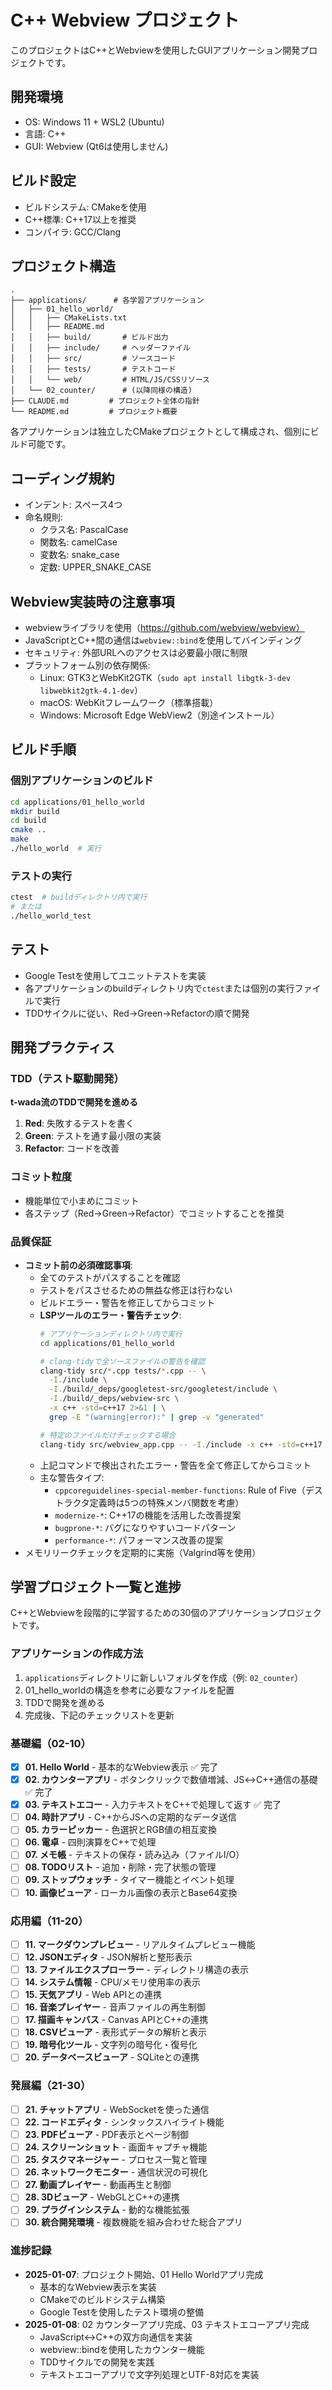 # C++ Webview プロジェクト

このプロジェクトはC++とWebviewを使用したGUIアプリケーション開発プロジェクトです。

## 開発環境
- OS: Windows 11 + WSL2 (Ubuntu)
- 言語: C++
- GUI: Webview (Qt6は使用しません)

## ビルド設定
- ビルドシステム: CMakeを使用
- C++標準: C++17以上を推奨
- コンパイラ: GCC/Clang

## プロジェクト構造
```
.
├── applications/      # 各学習アプリケーション
│   ├── 01_hello_world/
│   │   ├── CMakeLists.txt
│   │   ├── README.md
│   │   ├── build/       # ビルド出力
│   │   ├── include/     # ヘッダーファイル
│   │   ├── src/         # ソースコード
│   │   ├── tests/       # テストコード
│   │   └── web/         # HTML/JS/CSSリソース
│   └── 02_counter/      # (以降同様の構造)
├── CLAUDE.md         # プロジェクト全体の指針
└── README.md         # プロジェクト概要
```

各アプリケーションは独立したCMakeプロジェクトとして構成され、個別にビルド可能です。

## コーディング規約
- インデント: スペース4つ
- 命名規則:
  - クラス名: PascalCase
  - 関数名: camelCase
  - 変数名: snake_case
  - 定数: UPPER_SNAKE_CASE

## Webview実装時の注意事項
- webviewライブラリを使用（https://github.com/webview/webview）
- JavaScriptとC++間の通信は`webview::bind`を使用してバインディング
- セキュリティ: 外部URLへのアクセスは必要最小限に制限
- プラットフォーム別の依存関係:
  - Linux: GTK3とWebKit2GTK（`sudo apt install libgtk-3-dev libwebkit2gtk-4.1-dev`）
  - macOS: WebKitフレームワーク（標準搭載）
  - Windows: Microsoft Edge WebView2（別途インストール）

## ビルド手順

### 個別アプリケーションのビルド
```bash
cd applications/01_hello_world
mkdir build
cd build
cmake ..
make
./hello_world  # 実行
```

### テストの実行
```bash
ctest  # buildディレクトリ内で実行
# または
./hello_world_test
```

## テスト
- Google Testを使用してユニットテストを実装
- 各アプリケーションのbuildディレクトリ内で`ctest`または個別の実行ファイルで実行
- TDDサイクルに従い、Red→Green→Refactorの順で開発

## 開発プラクティス

### TDD（テスト駆動開発）
**t-wada流のTDDで開発を進める**
1. **Red**: 失敗するテストを書く
2. **Green**: テストを通す最小限の実装
3. **Refactor**: コードを改善

### コミット粒度
- 機能単位で小まめにコミット
- 各ステップ（Red→Green→Refactor）でコミットすることを推奨

### 品質保証
- **コミット前の必須確認事項**:
  - 全てのテストがパスすることを確認
  - テストをパスさせるための無益な修正は行わない
  - ビルドエラー・警告を修正してからコミット
  - **LSPツールのエラー・警告チェック**:
    ```bash
    # アプリケーションディレクトリ内で実行
    cd applications/01_hello_world
    
    # clang-tidyで全ソースファイルの警告を確認
    clang-tidy src/*.cpp tests/*.cpp -- \
      -I./include \
      -I./build/_deps/googletest-src/googletest/include \
      -I./build/_deps/webview-src \
      -x c++ -std=c++17 2>&1 | \
      grep -E "(warning|error):" | grep -v "generated"
    
    # 特定のファイルだけチェックする場合
    clang-tidy src/webview_app.cpp -- -I./include -x c++ -std=c++17
    ```
  - 上記コマンドで検出されたエラー・警告を全て修正してからコミット
  - 主な警告タイプ:
    - `cppcoreguidelines-special-member-functions`: Rule of Five（デストラクタ定義時は5つの特殊メンバ関数を考慮）
    - `modernize-*`: C++17の機能を活用した改善提案
    - `bugprone-*`: バグになりやすいコードパターン
    - `performance-*`: パフォーマンス改善の提案
- メモリリークチェックを定期的に実施（Valgrind等を使用）

## 学習プロジェクト一覧と進捗

C++とWebviewを段階的に学習するための30個のアプリケーションプロジェクトです。

### アプリケーションの作成方法
1. `applications`ディレクトリに新しいフォルダを作成（例: `02_counter`）
2. 01_hello_worldの構造を参考に必要なファイルを配置
3. TDDで開発を進める
4. 完成後、下記のチェックリストを更新

### 基礎編（02-10）
- [x] **01. Hello World** - 基本的なWebview表示 ✅ 完了
- [x] **02. カウンターアプリ** - ボタンクリックで数値増減、JS↔C++通信の基礎 ✅ 完了
- [x] **03. テキストエコー** - 入力テキストをC++で処理して返す ✅ 完了
- [ ] **04. 時計アプリ** - C++からJSへの定期的なデータ送信
- [ ] **05. カラーピッカー** - 色選択とRGB値の相互変換
- [ ] **06. 電卓** - 四則演算をC++で処理
- [ ] **07. メモ帳** - テキストの保存・読み込み（ファイルI/O）
- [ ] **08. TODOリスト** - 追加・削除・完了状態の管理
- [ ] **09. ストップウォッチ** - タイマー機能とイベント処理
- [ ] **10. 画像ビューア** - ローカル画像の表示とBase64変換

### 応用編（11-20）
- [ ] **11. マークダウンプレビュー** - リアルタイムプレビュー機能
- [ ] **12. JSONエディタ** - JSON解析と整形表示
- [ ] **13. ファイルエクスプローラー** - ディレクトリ構造の表示
- [ ] **14. システム情報** - CPU/メモリ使用率の表示
- [ ] **15. 天気アプリ** - Web APIとの連携
- [ ] **16. 音楽プレイヤー** - 音声ファイルの再生制御
- [ ] **17. 描画キャンバス** - Canvas APIとC++の連携
- [ ] **18. CSVビューア** - 表形式データの解析と表示
- [ ] **19. 暗号化ツール** - 文字列の暗号化・復号化
- [ ] **20. データベースビューア** - SQLiteとの連携

### 発展編（21-30）
- [ ] **21. チャットアプリ** - WebSocketを使った通信
- [ ] **22. コードエディタ** - シンタックスハイライト機能
- [ ] **23. PDFビューア** - PDF表示とページ制御
- [ ] **24. スクリーンショット** - 画面キャプチャ機能
- [ ] **25. タスクマネージャー** - プロセス一覧と管理
- [ ] **26. ネットワークモニター** - 通信状況の可視化
- [ ] **27. 動画プレイヤー** - 動画再生と制御
- [ ] **28. 3Dビューア** - WebGLとC++の連携
- [ ] **29. プラグインシステム** - 動的な機能拡張
- [ ] **30. 統合開発環境** - 複数機能を組み合わせた総合アプリ

### 進捗記録
- **2025-01-07**: プロジェクト開始、01 Hello Worldアプリ完成
  - 基本的なWebview表示を実装
  - CMakeでのビルドシステム構築
  - Google Testを使用したテスト環境の整備
- **2025-01-08**: 02 カウンターアプリ完成、03 テキストエコーアプリ完成
  - JavaScript↔C++の双方向通信を実装
  - webview::bindを使用したカウンター機能
  - TDDサイクルでの開発を実践
  - テキストエコーアプリで文字列処理とUTF-8対応を実装